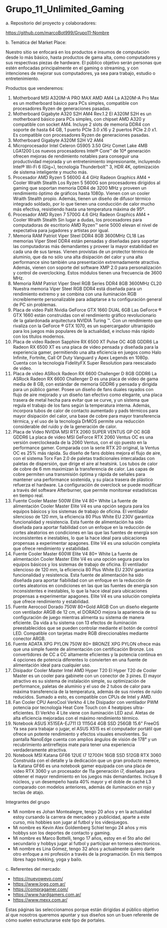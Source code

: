 # Grupo_11_Unlimited_Gaming

a. Repositorio del proyecto y colaboradores:

 https://github.com/marcoBot999/Grupo11-Nombre

b. Temática del Market Place: 

Nuestro sitio se enfocará en los productos e insumos de computación desde lo más básico, hasta productos de gama alta, como computadores y sus respectivas piezas de hardware. El público objetivo serán personas que estén enfocadas principalmente en el gaming o streaming, y con intenciones de mejorar sus computadores, ya sea para trabajo, estudio o entretenimiento.

Productos que venderemos:

1. Motherboard MSI A320M-A PRO MAX AMD AM4 La A320M-A Pro Max es un motherboard básico para PCs simples, compatible con procesadores Ryzen de generaciones pasadas.
2. Motherboard Gigabyte A320 S2H AM4 Rev.1.2 El A320M S2H es un motherboard básico para PCs simples, con chipset AMD A320 y compatible con socket AM4. Incluye 2 slots de memoria DDR4 con soporte de hasta 64 GB, 1 puerto PCIe 3.0 x16 y 2 puertos PCIe 2.0 x1. Es compatible con procesadores Ryzen de generaciones pasadas.
3. Motherboard Gigabyte A320M S2H V2 AM4
4. Microprocesador Intel Celeron G5905 3.50 GHz Comet Lake 4MB LGA1200 Los nuevos procesadores Intel® Core™ de 10ª generación ofrecen mejoras de rendimiento notables para conseguir una productividad mejorada y un entretenimiento impresionante, incluyendo Intel® Wi-Fi 6 (Gig+), tecnología Thunderbolt™ 3, HDR 4K, optimización de sistema inteligente y mucho más.
5. Procesador AMD Ryzen 5 5600G 4.4 GHz Radeon Graphics AM4 + Cooler Wraith Stealth Los Ryzen 5 5600G son procesadores dirigidos al gaming que soportan memoria DDR4 de 3200 MHz y proveen un rendimiento óptimo de gráficos hasta 1080p. Vienen con un cooler Wraith Stealth propio. Además, tienen un diseño de difusor térmico integrado soldado, por lo que tienen una conducción de calor mucho más efectiva, resistiendo hasta una temperatura máxima de 95º.
6. Procesador AMD Ryzen 7 5700G 4.6 GHz Radeon Graphics AM4 + Cooler Wraith Stealth Sin lugar a dudas, los procesadores para computadoras de escritorio AMD Ryzen™ serie 5000 elevan el nivel de expectativa para jugadores y artistas por igual.
7. Memoria RAM Patriot Viper Steel DDR4 8GB 3600MHz CL18 Las memorias Viper Steel DDR4 están pensadas y diseñadas para soportar las computadoras más demandantes y proveer la mayor estabilidad en cada una de sus tareas. Vienen provistas de un protector térmico de aluminio, que da no sólo una alta disipación del calor y una alta performance sino también una presentación extremadamente atractiva. Además, vienen con soporte del software XMP 2.0 para personalización y control de overclocking. Estos módulos tienen una frecuencia de 3600 MHz.
8. Memoria RAM Patriot Viper Steel RGB Series DDR4 8GB 3600MHz CL20 Nuestra memoria Viper Steel RGB DDR4 está diseñada para un rendimiento extremo y se combina con una iluminación RGB increíblemente personalizable para adaptarse a tu configuración general de PC sin problemas.
9. Placa de video Palit Nvidia GeForce GTX 1660 DUAL 6GB Las GeForce ® GTX 1660 están construidas con el rendimiento gráfico revolucionario de la galardonada arquitectura NVIDIA Turing ™. Con un rendimiento que rivaliza con la GeForce ® GTX 1070, es un supercargador ultrarrápido para los juegos más populares de la actualidad, e incluso más rápido con los títulos modernos.
10. Placa de video Radeon Sapphire RX 6500 XT Pulse OC 4GB GDDR6 La Radeon RX 6500 XT es una placa de video pensada y diseñada para la experiencia gamer, permitiendo una alta eficiencia en juegos como Halo Infinite, Fortnite, Call Of Duty Vanguard y Apex Legends en 1080p. Cuenta con la tecnología FidelityFX Super Resolution para reescalado de video.
11. Placa de video ASRock Radeon RX 6600 Challenger D 8GB GDDR6 La ASRock Radeon RX 6600 Challenger D es una placa de video de gama media de 8 GB, con estándar de memoria GDDR6 y pensada y dirigida para un público gamer. Posee un diseño de fans duales rayados con flujo de aire mejorado y un diseño tan efectivo como elegante, una placa trasera de metal hecha para evitar que se curve, y un sistema que regula el trabajo de los fans según la temperatura interna. Además, incorpora tubos de calor de contacto aumentado y pads térmicos para mayor disipación del calor, una base de cobre para mayor transferencia térmica, y el uso de la tecnología DrMOS permite una reducción considerable del ruido y de la generación de calor.
12. Placa de Video NVIDIA MSI RTX 2060 SUPER VENTUS GP OC 8GB GDDR6 La placa de video MSI GeForce RTX 2060 Ventus OC es una versión overclockeada de la 2060 Ventus, con el ojo puesto en la performance gamer. Comparada con la serie RTX 20 original, la Ventus OC es 25% más rápida. Su diseño de fans dobles mejora el flujo de aire, con el sistema Torx Fan 2.0 de paletas tradicionales intercaladas con paletas de dispersión, que dirige el aire al heatsink. Los tubos de calor de cobre de 6 mm maximizan la transferencia de calor. Las capas de cobre permiten una transmisión óptima y rápida de señales para mantener una performance sostenida, y su placa trasera de plástico refuerza el hardware. La configuración de overclock se puede modificar a través del software Afterburner, que permite monitorear estadísticas en tiempo real.
13. Fuente Cooler Master 500W Elite V4 80+ White La fuente de alimentación Cooler Master Elite V4 es una opción segura para los equipos básicos y los sistemas de trabajo de oficina. El ventilador silencioso de 120 mm, la eficiencia 80 Plus White EU 230V garantiza funcionalidad y resistencia. Esta fuente de alimentación ha sido diseñada para aportar fiabilidad con un enfoque en la reducción de cortes aleatorios en condiciones en las que las fuentes de energía son inconsistentes e inestables, lo que la hace ideal para ubicaciones propensas a experimentar apagones. Elite V4 es una solución completa que ofrece rendimiento y estabilidad.
14. Fuente Cooler Master 600W Elite V4 80+ White La fuente de alimentación Cooler Master Elite V4 es una opción segura para los equipos básicos y los sistemas de trabajo de oficina. El ventilador silencioso de 120 mm, la eficiencia 80 Plus White EU 230V garantiza funcionalidad y resistencia. Esta fuente de alimentación ha sido diseñada para aportar fiabilidad con un enfoque en la reducción de cortes aleatorios en condiciones en las que las fuentes de energía son inconsistentes e inestables, lo que la hace ideal para ubicaciones propensas a experimentar apagones. Elite V4 es una solución completa que ofrece rendimiento y estabilidad.
15. Fuente Aerocool Dorado 750W 80+Gold ARGB Con un diseño elegante con ventilador ARGB de 12 cm, el DORADO mejora la apariencia de su configuración de juego mientras alimenta su sistema de manera eficiente. Da vida a tu sistema con 13 efectos de iluminación preestablecidos que se pueden controlar mediante el botón de control LED. Compatible con tarjetas madre RGB direccionables mediante conector ARGB.
16. Fuente ADATA XPG PYLON 750W 80+ BRONZE XPG PYLON ofrece más que una simple fuente de alimentación con certificación Bronze. Los convertidores de CC a CC altamente eficientes y la potencia continua en 4 opciones de potencia diferentes lo convierten en una fuente de alimentación ideal para cualquier uso.
17. Disipador Cooler Master Intel AMD Hyper T20 El Hyper T20 de Cooler Master es un cooler para gabinete con un conector de 3 pines. El mayor atractivo es su sistema de instalación simple, su optimización de performance, paletas de aluminio y el uso de 2 tubos de calor para máxima transferencia de la temperatura, además de sus niveles de ruido reducidos. Sumado a esto, es compatible con CPUs de Intel y AMD.
18. Fan Cooler CPU AeroCool Verkho 4 Lite Disipador con ventilador PWM potencia por tecnología Heat Core Touch con 4 heatpipes ultra-eficientes. El Verkho 4 Lite viene con iluminación LED azul. Aletas de alta eficiencia mejoradas con el máximo rendimiento térmico.
19. Notebook ASUS X515EA-EJ711 I3 1115G4 4GB SSD 256GB 15.6" FreeOS Ya sea para trabajar o jugar, el ASUS X515 es el computador portátil que ofrece un potente rendimiento y efectos visuales envolventes. Su pantalla NanoEdge cuenta con amplios ángulos de visión de 178° y un recubrimiento antirreflejos mate para tener una experiencia verdaderamente atractiva. 
20. Notebook MSI Katana GF66 12UE I7 12700H 16GB SSD 512GB RTX 3060 Construida con el detalle y la dedicación que un gran producto merece, la Katana GF66 es una notebook gamer equipada con una placa de video RTX 3060 y un procesador de 11a generación i7, diseñada para obtener el mayor rendimiento en los juegos más demandantes. Incluye 8 núcleos, y un desempeño hasta 40% mayor y el doble de caché L3 comparado con modelos anteriores, además de iluminación en rojo y teclas de atajo.

Integrantes del grupo

-  Mi nombre es Johan Montealegre, tengo 20 años y en la actualidad estoy cursando la carrera de mercadeo y publicidad, aparte a este curso, mis hobbies son jugar al futbol y los videojuegos.
-  Mi nombre es Kevin Alex Goldemberg Schiel tengo 24 años y mis hobbys son los deportes de contacto y gaming.
-  Mi nombre es Marco Bottelli, tengo 17 años, estoy en el 5to año del secundario y hobbys jugar al futbol y participar en torneos electronicos.
-  Mi nombre es Lina Gómez, tengo 32 años y actualmente quiero darle otro enfoque a mi profesión a través de la programación. En mis tiempos libres hago trekking, yoga y bailo.

c. Referentes del mercado: 

- https://nuevowevo.com/ 
- https://www.logg.com.ar/ 
- https://compragamer.com/ 
- https://www.hardgamers.com.ar/ 
- https://www.mexx.com.ar/

Estas páginas las seleccionamos porque están dirigidas al público objetivo al que nosotros queremos apuntar y sus diseños son un buen referente de cómo suelen estructurarse este tipo de portales.
